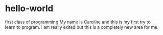 # hello-world
first class of programming 
My name is Caroline and this is my first try to learn to program. I am really exited but this is a completely new area for me.
